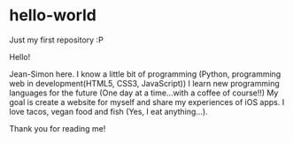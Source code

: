 # hello-world
Just my first repository :P

Hello!

Jean-Simon here. I know a little bit of programming (Python, programming web in development(HTML5, CSS3, JavaScript))
I learn new programming languages for the future (One day at a time...with a coffee of course!!)
My goal is create a website for myself and share my experiences of iOS apps.
I love tacos, vegan food and fish (Yes, I eat anything...).

Thank you for reading me!
